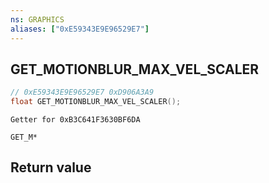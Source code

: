 ```yaml
---
ns: GRAPHICS
aliases: ["0xE59343E9E96529E7"]
---
```

## GET_MOTIONBLUR_MAX_VEL_SCALER

```c
// 0xE59343E9E96529E7 0xD906A3A9
float GET_MOTIONBLUR_MAX_VEL_SCALER();
```

```
Getter for 0xB3C641F3630BF6DA

GET_M*
```

## Return value
